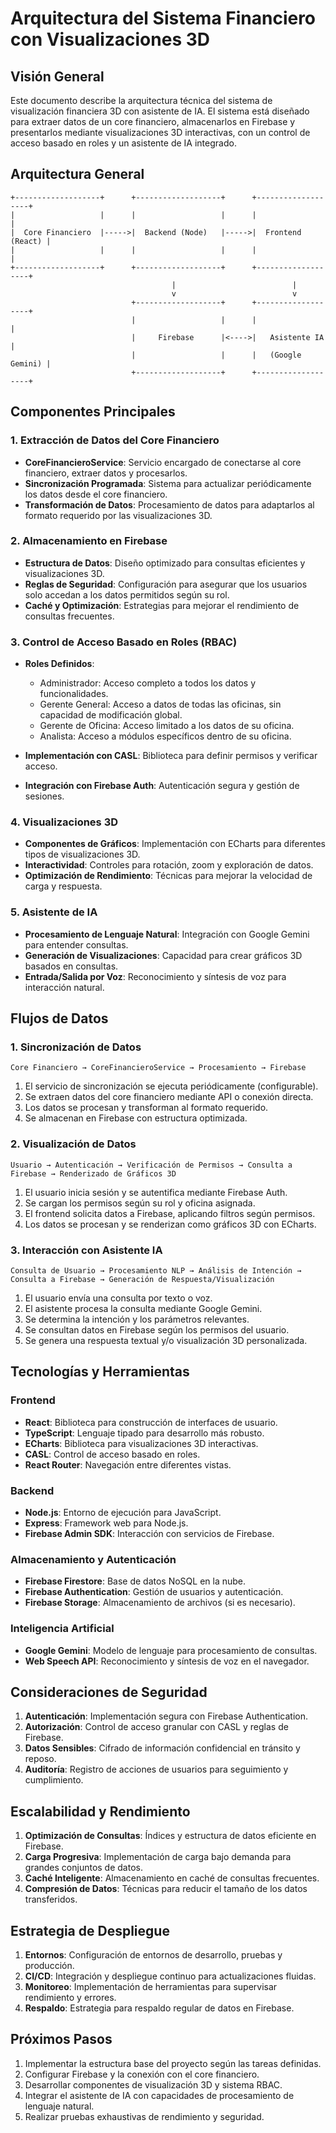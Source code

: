 # Arquitectura del Sistema Financiero con Visualizaciones 3D

## Visión General

Este documento describe la arquitectura técnica del sistema de visualización financiera 3D con asistente de IA. El sistema está diseñado para extraer datos de un core financiero, almacenarlos en Firebase y presentarlos mediante visualizaciones 3D interactivas, con un control de acceso basado en roles y un asistente de IA integrado.

## Arquitectura General

```
+-------------------+      +-------------------+      +-------------------+
|                   |      |                   |      |                   |
|  Core Financiero  |----->|  Backend (Node)   |----->|  Frontend (React) |
|                   |      |                   |      |                   |
+-------------------+      +-------------------+      +-------------------+
                                    |                          |
                                    v                          v
                           +-------------------+      +-------------------+
                           |                   |      |                   |
                           |     Firebase      |<---->|   Asistente IA   |
                           |                   |      |   (Google Gemini) |
                           +-------------------+      +-------------------+
```

## Componentes Principales

### 1. Extracción de Datos del Core Financiero

- **CoreFinancieroService**: Servicio encargado de conectarse al core financiero, extraer datos y procesarlos.
- **Sincronización Programada**: Sistema para actualizar periódicamente los datos desde el core financiero.
- **Transformación de Datos**: Procesamiento de datos para adaptarlos al formato requerido por las visualizaciones 3D.

### 2. Almacenamiento en Firebase

- **Estructura de Datos**: Diseño optimizado para consultas eficientes y visualizaciones 3D.
- **Reglas de Seguridad**: Configuración para asegurar que los usuarios solo accedan a los datos permitidos según su rol.
- **Caché y Optimización**: Estrategias para mejorar el rendimiento de consultas frecuentes.

### 3. Control de Acceso Basado en Roles (RBAC)

- **Roles Definidos**:
  - Administrador: Acceso completo a todos los datos y funcionalidades.
  - Gerente General: Acceso a datos de todas las oficinas, sin capacidad de modificación global.
  - Gerente de Oficina: Acceso limitado a los datos de su oficina.
  - Analista: Acceso a módulos específicos dentro de su oficina.

- **Implementación con CASL**: Biblioteca para definir permisos y verificar acceso.
- **Integración con Firebase Auth**: Autenticación segura y gestión de sesiones.

### 4. Visualizaciones 3D

- **Componentes de Gráficos**: Implementación con ECharts para diferentes tipos de visualizaciones 3D.
- **Interactividad**: Controles para rotación, zoom y exploración de datos.
- **Optimización de Rendimiento**: Técnicas para mejorar la velocidad de carga y respuesta.

### 5. Asistente de IA

- **Procesamiento de Lenguaje Natural**: Integración con Google Gemini para entender consultas.
- **Generación de Visualizaciones**: Capacidad para crear gráficos 3D basados en consultas.
- **Entrada/Salida por Voz**: Reconocimiento y síntesis de voz para interacción natural.

## Flujos de Datos

### 1. Sincronización de Datos

```
Core Financiero → CoreFinancieroService → Procesamiento → Firebase
```

1. El servicio de sincronización se ejecuta periódicamente (configurable).
2. Se extraen datos del core financiero mediante API o conexión directa.
3. Los datos se procesan y transforman al formato requerido.
4. Se almacenan en Firebase con estructura optimizada.

### 2. Visualización de Datos

```
Usuario → Autenticación → Verificación de Permisos → Consulta a Firebase → Renderizado de Gráficos 3D
```

1. El usuario inicia sesión y se autentifica mediante Firebase Auth.
2. Se cargan los permisos según su rol y oficina asignada.
3. El frontend solicita datos a Firebase, aplicando filtros según permisos.
4. Los datos se procesan y se renderizan como gráficos 3D con ECharts.

### 3. Interacción con Asistente IA

```
Consulta de Usuario → Procesamiento NLP → Análisis de Intención → Consulta a Firebase → Generación de Respuesta/Visualización
```

1. El usuario envía una consulta por texto o voz.
2. El asistente procesa la consulta mediante Google Gemini.
3. Se determina la intención y los parámetros relevantes.
4. Se consultan datos en Firebase según los permisos del usuario.
5. Se genera una respuesta textual y/o visualización 3D personalizada.

## Tecnologías y Herramientas

### Frontend
- **React**: Biblioteca para construcción de interfaces de usuario.
- **TypeScript**: Lenguaje tipado para desarrollo más robusto.
- **ECharts**: Biblioteca para visualizaciones 3D interactivas.
- **CASL**: Control de acceso basado en roles.
- **React Router**: Navegación entre diferentes vistas.

### Backend
- **Node.js**: Entorno de ejecución para JavaScript.
- **Express**: Framework web para Node.js.
- **Firebase Admin SDK**: Interacción con servicios de Firebase.

### Almacenamiento y Autenticación
- **Firebase Firestore**: Base de datos NoSQL en la nube.
- **Firebase Authentication**: Gestión de usuarios y autenticación.
- **Firebase Storage**: Almacenamiento de archivos (si es necesario).

### Inteligencia Artificial
- **Google Gemini**: Modelo de lenguaje para procesamiento de consultas.
- **Web Speech API**: Reconocimiento y síntesis de voz en el navegador.

## Consideraciones de Seguridad

1. **Autenticación**: Implementación segura con Firebase Authentication.
2. **Autorización**: Control de acceso granular con CASL y reglas de Firebase.
3. **Datos Sensibles**: Cifrado de información confidencial en tránsito y reposo.
4. **Auditoría**: Registro de acciones de usuarios para seguimiento y cumplimiento.

## Escalabilidad y Rendimiento

1. **Optimización de Consultas**: Índices y estructura de datos eficiente en Firebase.
2. **Carga Progresiva**: Implementación de carga bajo demanda para grandes conjuntos de datos.
3. **Caché Inteligente**: Almacenamiento en caché de consultas frecuentes.
4. **Compresión de Datos**: Técnicas para reducir el tamaño de los datos transferidos.

## Estrategia de Despliegue

1. **Entornos**: Configuración de entornos de desarrollo, pruebas y producción.
2. **CI/CD**: Integración y despliegue continuo para actualizaciones fluidas.
3. **Monitoreo**: Implementación de herramientas para supervisar rendimiento y errores.
4. **Respaldo**: Estrategia para respaldo regular de datos en Firebase.

## Próximos Pasos

1. Implementar la estructura base del proyecto según las tareas definidas.
2. Configurar Firebase y la conexión con el core financiero.
3. Desarrollar componentes de visualización 3D y sistema RBAC.
4. Integrar el asistente de IA con capacidades de procesamiento de lenguaje natural.
5. Realizar pruebas exhaustivas de rendimiento y seguridad.
